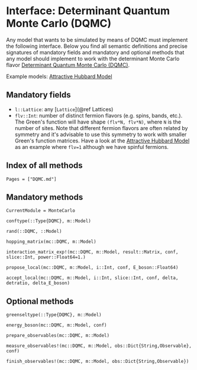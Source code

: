 # Interface: Determinant Quantum Monte Carlo (DQMC)

Any model that wants to be simulated by means of DQMC must implement the following interface. Below you find all semantic definitions and precise signatures of mandatory fields and mandatory and optional methods that any model should implement to work with the determinant Monte Carlo flavor [Determinant Quantum Monte Carlo (DQMC)](@ref).

Example models: [Attractive Hubbard Model](@ref)

## Mandatory fields

 * `l::Lattice`: any [`Lattice`](@ref Lattices)
 * `flv::Int`: number of distinct fermion flavors (e.g. spins, bands, etc.). The Green's function will have shape `(flv*N, flv*N)`, where `N` is the number of sites. Note that different fermion flavors are often related by symmetry and it's advisable to use this symmetry to work with smaller Green's function matrices. Have a look at the [Attractive Hubbard Model](@ref) as an example where `flv=1` although we have spinful fermions.

## Index of all methods

```@index
Pages = ["DQMC.md"]
```

## Mandatory methods

```@meta
CurrentModule = MonteCarlo
```

```@docs
conftype(::Type{DQMC}, m::Model)
```

```@docs
rand(::DQMC, ::Model)
```

```@docs
hopping_matrix(mc::DQMC, m::Model)
```

```@docs
interaction_matrix_exp!(mc::DQMC, m::Model, result::Matrix, conf, slice::Int, power::Float64=1.)
```

```@docs
propose_local(mc::DQMC, m::Model, i::Int, conf, E_boson::Float64)
```

```@docs
accept_local(mc::DQMC, m::Model, i::Int, slice::Int, conf, delta, detratio, delta_E_boson)
```

## Optional methods

```@docs
greenseltype(::Type{DQMC}, m::Model)
```

```@docs
energy_boson(mc::DQMC, m::Model, conf)
```

```@docs
prepare_observables(mc::DQMC, m::Model)
```

```@docs
measure_observables!(mc::DQMC, m::Model, obs::Dict{String,Observable}, conf)
```

```@docs
finish_observables!(mc::DQMC, m::Model, obs::Dict{String,Observable})
```





